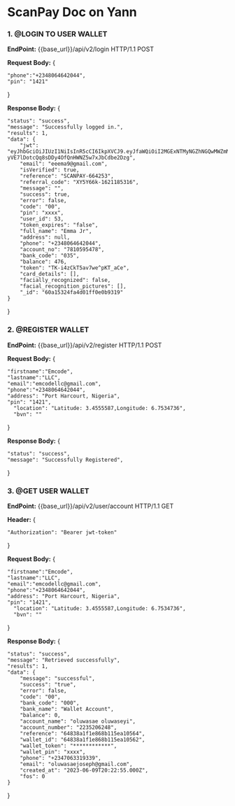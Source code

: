 

#  ScanPay  Doc on Yann

### 1. @LOGIN TO USER WALLET

**EndPoint:** {{base_url}}/api/v2/login  HTTP/1.1 POST

**Request Body:** {
	
    "phone":"+2348064642044",
    "pin": "1421"
	
}

**Response Body:** {


	"status": "success",
	"message": "Successfully logged in.",
	"results": 1,
	"data": {
		"jwt": "eyJhbGciOiJIUzI1NiIsInR5cCI6IkpXVCJ9.eyJfaWQiOiI2MGExNTMyNGZhNGQwMWZmMGUwYjkzMTkiLCJlbWFpbCI6ImVlZW1hOUBnbWFpbC5jb20iLCJzZXNzaW9uX3Rva2VuIjoiVEstaTR6Q2tUNWF2N3dlXnBLVF9hQ2UiLCJpYXQiOjE2ODgwNDY1OTIsImV4cCI6MTk0NzI0NjU5Mn0.eG_-yVE7lDotcQq8sDDy4OfQnHWNZ5w7xJbCdbe2Dzg",
		"email": "eeema9@gmail.com",
		"isVerified": true,
		"reference": "SCANPAY-664253",
		"referral_code": "XY5Y66k-1621185316",
		"message": "",
		"success": true,
		"error": false,
		"code": "00",
		"pin": "xxxx",
		"user_id": 53,
		"token_expires": "false",
		"full_name": "Emma Jr",
		"address": null,
		"phone": "+2348064642044",
		"account_no": "7810595478",
		"bank_code": "035",
		"balance": 476,
		"token": "TK-i4zCkT5av7we^pKT_aCe",
		"card_details": [],
		"facially_recognized": false,
		"facial_recognition_pictures": [],
		"_id": "60a15324fa4d01ff0e0b9319"
	}
}
### 2. @REGISTER WALLET

**EndPoint:** {{base_url}}/api/v2/register   HTTP/1.1 POST

**Request Body:** {

	"firstname":"Emcode",
    "lastname":"LLC",
    "email":"emcodellc@gmail.com",
    "phone":"+2348064642044",
    "address": "Port Harcourt, Nigeria",
    "pin": "1421",
	  "location": "Latitude: 3.4555587,Longitude: 6.7534736",
	  "bvn": ""
	
}

**Response Body:** {

	"status": "success",
	"message": "Successfully Registered",
}

### 3. @GET USER WALLET

**EndPoint:** {{base_url}}/api/v2/user/account  HTTP/1.1 GET

**Header:** {

    "Authorization": "Bearer jwt-token"
}

**Request Body:** {

	"firstname":"Emcode",
    "lastname":"LLC",
    "email":"emcodellc@gmail.com",
    "phone":"+2348064642044",
    "address": "Port Harcourt, Nigeria",
    "pin": "1421",
	  "location": "Latitude: 3.4555587,Longitude: 6.7534736",
	  "bvn": ""
	
}

**Response Body:** {

	"status": "success",
	"message": "Retrieved successfully",
	"results": 1,
	"data": {
		"message": "successful",
		"success": "true",
		"error": false,
		"code": "00",
		"bank_code": "000",
		"bank_name": "Wallet Account",
		"balance": 0,
		"account_name": "oluwasae oluwaseyi",
		"account_number": "2235206248",
		"reference": "64838a1f1e868b115ea10564",
		"wallet_id": "64838a1f1e868b115ea10562",
		"wallet_token": "************",
		"wallet_pin": "xxxx",
		"phone": "+2347063319339",
		"email": "oluwasaejoseph@gmail.com",
		"created_at": "2023-06-09T20:22:55.000Z",
		"fos": 0
	}
}




